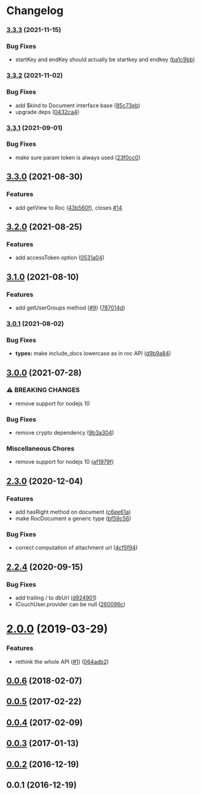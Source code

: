 # Changelog

### [3.3.3](https://www.github.com/cheminfo/rest-on-couch-client/compare/v3.3.2...v3.3.3) (2021-11-15)


### Bug Fixes

* startKey and endKey should actually be startkey and endkey ([ba1c9bb](https://www.github.com/cheminfo/rest-on-couch-client/commit/ba1c9bb02f398189b854e0e4f247e9300d764e3a))

### [3.3.2](https://www.github.com/cheminfo/rest-on-couch-client/compare/v3.3.1...v3.3.2) (2021-11-02)


### Bug Fixes

* add $kind to Document interface base ([85c73eb](https://www.github.com/cheminfo/rest-on-couch-client/commit/85c73ebf91fec3e73795eec9b819072b53dd38f9))
* upgrade deps ([0432ca4](https://www.github.com/cheminfo/rest-on-couch-client/commit/0432ca40da14fecafb6d7177a9a6d1053b5efe3d))

### [3.3.1](https://www.github.com/cheminfo/rest-on-couch-client/compare/v3.3.0...v3.3.1) (2021-09-01)


### Bug Fixes

* make sure param token is always used ([23f0cc0](https://www.github.com/cheminfo/rest-on-couch-client/commit/23f0cc02de1cad8decc94cc0bee9f898f292172e))

## [3.3.0](https://www.github.com/cheminfo/rest-on-couch-client/compare/v3.2.0...v3.3.0) (2021-08-30)


### Features

* add getView to Roc ([43b560f](https://www.github.com/cheminfo/rest-on-couch-client/commit/43b560f00301415b30b1fc12e095a6b6f5ac18bf)), closes [#14](https://www.github.com/cheminfo/rest-on-couch-client/issues/14)

## [3.2.0](https://www.github.com/cheminfo/rest-on-couch-client/compare/v3.1.0...v3.2.0) (2021-08-25)


### Features

* add accessToken option ([0531a04](https://www.github.com/cheminfo/rest-on-couch-client/commit/0531a041e51a7350c79c925e691f54792610780b))

## [3.1.0](https://www.github.com/cheminfo/rest-on-couch-client/compare/v3.0.1...v3.1.0) (2021-08-10)


### Features

* add getUserGroups method ([#9](https://www.github.com/cheminfo/rest-on-couch-client/issues/9)) ([787014d](https://www.github.com/cheminfo/rest-on-couch-client/commit/787014da0a5156b75a5ac8e5566dbda84495d9db))

### [3.0.1](https://www.github.com/cheminfo/rest-on-couch-client/compare/v3.0.0...v3.0.1) (2021-08-02)


### Bug Fixes

* **types:** make include_docs lowercase as in roc API ([d9b9a84](https://www.github.com/cheminfo/rest-on-couch-client/commit/d9b9a84e1100f942ed6bd9b248ffdece9ca3e45c))

## [3.0.0](https://www.github.com/cheminfo/rest-on-couch-client/compare/v2.3.0...v3.0.0) (2021-07-28)


### ⚠ BREAKING CHANGES

* remove support for nodejs 10

### Bug Fixes

* remove crypto dependency ([9b3a304](https://www.github.com/cheminfo/rest-on-couch-client/commit/9b3a304391bef449bf2efd3b56bdc7cda597a855))


### Miscellaneous Chores

* remove support for nodejs 10 ([af1979f](https://www.github.com/cheminfo/rest-on-couch-client/commit/af1979fb20c0bd0fa1da1d5d3bf73b656ff6e1a2))

## [2.3.0](https://github.com/cheminfo/rest-on-couch-client/compare/v2.2.4...v2.3.0) (2020-12-04)


### Features

* add hasRight method on document ([c6ee61a](https://github.com/cheminfo/rest-on-couch-client/commit/c6ee61a14aff664bab8302654c510d38cd3efaf4))
* make RocDocument a generic type ([bf59c56](https://github.com/cheminfo/rest-on-couch-client/commit/bf59c5682fbeeaa39962fdee77b2ce813c854592))


### Bug Fixes

* correct computation of attachment url ([4cf5f94](https://github.com/cheminfo/rest-on-couch-client/commit/4cf5f941cf01035dc88e43c8d7445f5c24d25617))

## [2.2.4](https://github.com/cheminfo/rest-on-couch-client/compare/v2.2.1...v2.2.4) (2020-09-15)


### Bug Fixes

* add trailing / to dbUrl ([d924901](https://github.com/cheminfo/rest-on-couch-client/commit/d924901dc23152cfc924eed2d4b7a52cd8db02fe))
* ICouchUser.provider can be null ([260096c](https://github.com/cheminfo/rest-on-couch-client/commit/260096cdff6c0ea1f3da87c3384865cbc548913a))



# [2.0.0](https://github.com/cheminfo/rest-on-couch-client/compare/v1.0.0...v2.0.0) (2019-03-29)


### Features

* rethink the whole API ([#1](https://github.com/cheminfo/rest-on-couch-client/issues/1)) ([064adb2](https://github.com/cheminfo/rest-on-couch-client/commit/064adb2))



<a name="0.0.6"></a>
## [0.0.6](https://github.com/cheminfo/rest-on-couch-client/compare/v0.0.5...v0.0.6) (2018-02-07)



<a name="0.0.5"></a>
## [0.0.5](https://github.com/cheminfo/rest-on-couch-client/compare/v0.0.4...v0.0.5) (2017-02-22)



<a name="0.0.4"></a>
## [0.0.4](https://github.com/cheminfo/rest-on-couch-client/compare/v0.0.3...v0.0.4) (2017-02-09)



<a name="0.0.3"></a>
## [0.0.3](https://github.com/cheminfo/rest-on-couch-client/compare/v0.0.2...v0.0.3) (2017-01-13)



<a name="0.0.2"></a>
## [0.0.2](https://github.com/cheminfo/rest-on-couch-client/compare/v0.0.1...v0.0.2) (2016-12-19)



<a name="0.0.1"></a>
## 0.0.1 (2016-12-19)
